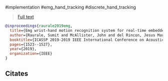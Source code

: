 #implementation
#emg_hand_tracking #discrete_hand_tracking

> [Full text](https://www.researchgate.net/publication/332791552_EMG_Wrist-hand_Motion_Recognition_System_for_Real-time_Embedded_Platform)

```bibtex
@inproceedings{raurale2019emg,
  title={Emg wrist-hand motion recognition system for real-time embedded platform},
  author={Raurale, Sumit and McAllister, John and del Rincon, Jesus Martinez},
  booktitle={ICASSP 2019-2019 IEEE International Conference on Acoustics, Speech and Signal Processing (ICASSP)},
  pages={1523--1527},
  year={2019},
  organization={IEEE}
}
```

Citates
- 
